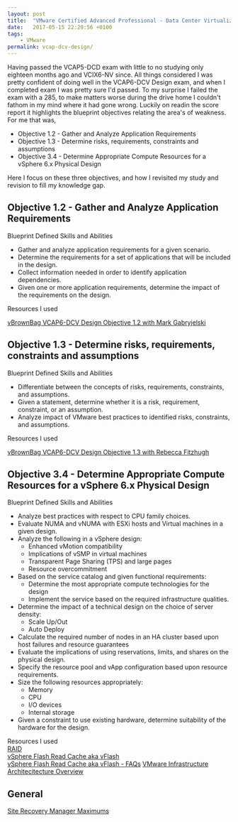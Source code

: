 ```yaml
---
layout: post
title:  "VMware Certified Advanced Professional - Data Center Virtualization Design"
date:   2017-05-15 22:20:56 +0100
tags:
    - VMware
permalink: vcap-dcv-design/
---
```

Having passed the VCAP5-DCD exam with little to no studying only eighteen months ago and VCIX6-NV since. All things considered I was pretty confident of doing well in the VCAP6-DCV Design exam, and when I completed exam I was pretty sure I'd passed. To my surprise I failed the exam with a 285, to make matters worse during the drive home I couldn't fathom in my mind where it had gone wrong.
Luckily on readin the score report it highlights the blueprint objectives relating the area's of weakness. For me that was,

* Objective 1.2 - Gather and Analyze Application Requirements
* Objective 1.3 - Determine risks, requirements, constraints and assumptions
* Objective 3.4 - Determine Appropriate Compute Resources for a vSphere 6.x Physical Design

Here I focus on these three objectives, and how I revisited my study and revision to fill my knowledge gap.

## Objective 1.2 - Gather and Analyze Application Requirements
Blueprint Defined Skills and Abilities

* Gather and analyze application requirements for a given scenario.
* Determine the requirements for a set of applications that will be included in the design.
* Collect information needed in order to identify application dependencies.
* Given one or more application requirements, determine the impact of the requirements on the design.

Resources I used

[vBrownBag VCAP6-DCV Design Objective 1.2 with Mark Gabryjelski](https://www.youtube.com/watch?v=ilUrNRY_foI)

## Objective 1.3 - Determine risks, requirements, constraints and assumptions
Blueprint Defined Skills and Abilities

* Differentiate between the concepts of risks, requirements, constraints, and assumptions.
* Given a statement, determine whether it is a risk, requirement, constraint, or an assumption.
* Analyze impact of VMware best practices to identified risks, constraints, and assumptions.

Resources I used

[vBrownBag VCAP6-DCV Design Objective 1.3 with Rebecca Fitzhugh](https://www.youtube.com/watch?v=S_9Al_Tvm5U)

## Objective 3.4 - Determine Appropriate Compute Resources for a vSphere 6.x Physical Design
Blueprint Defined Skills and Abilities

* Analyze best practices with respect to CPU family choices.
* Evaluate NUMA and vNUMA with ESXi hosts and Virtual machines in a given design.
* Analyze the following in a vSphere design:
    * Enhanced vMotion compatibility
    * Implications of vSMP in virtual machines
    * Transparent Page Sharing (TPS) and large pages
    * Resource overcommitment
* Based on the service catalog and given functional requirements:
    * Determine the most appropriate compute technologies for the design
    * Implement the service based on the required infrastructure qualities.
* Determine the impact of a technical design on the choice of server density:
    * Scale Up/Out
    * Auto Deploy
* Calculate the required number of nodes in an HA cluster based upon host failures and resource guarantees
* Evaluate the implications of using reservations, limits, and shares on the physical design.
* Specify the resource pool and vApp configuration based upon resource requirements.
* Size the following resources appropriately:
    * Memory
    * CPU
    * I/O devices
    * Internal storage
* Given a constraint to use existing hardware, determine suitability of the hardware for the design.

Resources I used  
[RAID](https://www.prepressure.com/library/technology/raid)  
[vSphere Flash Read Cache aka vFlash](http://www.yellow-bricks.com/2013/08/26/introduction-to-vsphere-flash-read-cache-aka-vflash/)  
[vSphere Flash Read Cache aka vFlash - FAQs](http://www.yellow-bricks.com/2013/09/11/frequently-asked-questions-vsphere-flash-read-cache/)
[VMware Infrastructure Architecitecture Overview](https://www.vmware.com/pdf/vi_architecture_wp.pdf)

## General
[Site Recovery Manager Maximums](https://kb.vmware.com/selfservice/microsites/search.do?language=en_US&cmd=displayKC&externalId=2105500)